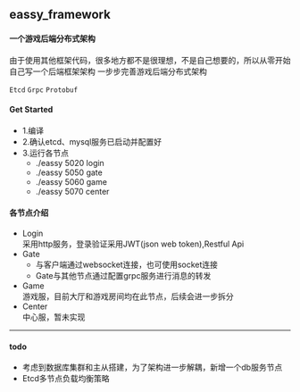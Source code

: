 ## eassy_framework

#### 一个游戏后端分布式架构
<p>由于使用其他框架代码，很多地方都不是很理想，不是自己想要的，所以从零开始自己写一个后端框架架构
一步步完善游戏后端分布式架构</p>

`Etcd` `Grpc` `Protobuf`

#### Get Started
* 1.编译
* 2.确认etcd、mysql服务已启动并配置好
* 3.运行各节点
    - ./eassy 5020 login
    - ./eassy 5050 gate
    - ./eassy 5060 game
    - ./eassy 5070 center
  
#### 各节点介绍
* Login  
采用http服务，登录验证采用JWT(json web token),Restful Api
* Gate  
    - 与客户端通过websocket连接，也可使用socket连接
    - Gate与其他节点通过配置grpc服务进行消息的转发
* Game  
游戏服，目前大厅和游戏房间均在此节点，后续会进一步拆分
* Center  
中心服，暂未实现

***
#### todo  
- 考虑到数据库集群和主从搭建，为了架构进一步解耦，新增一个db服务节点
- Etcd多节点负载均衡策略

